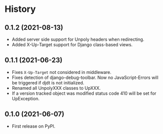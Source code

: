 # History

## 0.1.2 (2021-08-13)

- Added server side support for Unpoly headers when redirecting.
- Added X-Up-Target support for Django class-based views.

## 0.1.1 (2021-06-23)

* Fixes `X-Up-Target` not considered in middleware.
* Fixes detection of django-debug-toolbar. Now no JavaScript-Errors will be triggered if djdt is not initialized.
* Renamed all UnpolyXXX classes to UpXXX.
* If a version tracked object was modified status code 410 will be set for UpException.

## 0.1.0 (2021-06-07)

* First release on PyPI.
